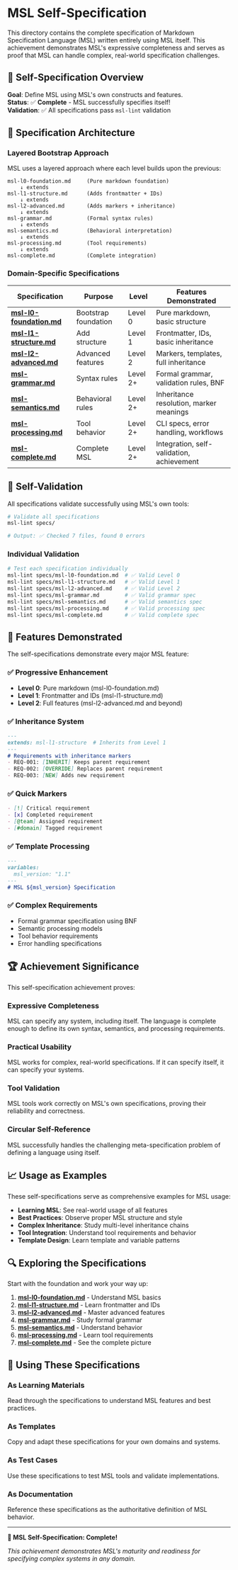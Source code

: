 # MSL Self-Specification

This directory contains the complete specification of Markdown Specification Language (MSL) written entirely using MSL itself. This achievement demonstrates MSL's expressive completeness and serves as proof that MSL can handle complex, real-world specification challenges.

## 🎯 Self-Specification Overview

**Goal**: Define MSL using MSL's own constructs and features.  
**Status**: ✅ **Complete** - MSL successfully specifies itself!  
**Validation**: ✅ All specifications pass `msl-lint` validation

## 📁 Specification Architecture

### Layered Bootstrap Approach

MSL uses a layered approach where each level builds upon the previous:

```
msl-l0-foundation.md     (Pure markdown foundation)
    ↓ extends
msl-l1-structure.md      (Adds frontmatter + IDs)
    ↓ extends
msl-l2-advanced.md       (Adds markers + inheritance)
    ↓ extends
msl-grammar.md           (Formal syntax rules)
    ↓ extends
msl-semantics.md         (Behavioral interpretation)
    ↓ extends
msl-processing.md        (Tool requirements)
    ↓ extends
msl-complete.md          (Complete integration)
```

### Domain-Specific Specifications

| Specification | Purpose | Level | Features Demonstrated |
|---------------|---------|-------|---------------------|
| **[msl-l0-foundation.md](msl-l0-foundation.md)** | Bootstrap foundation | Level 0 | Pure markdown, basic structure |
| **[msl-l1-structure.md](msl-l1-structure.md)** | Add structure | Level 1 | Frontmatter, IDs, basic inheritance |
| **[msl-l2-advanced.md](msl-l2-advanced.md)** | Advanced features | Level 2 | Markers, templates, full inheritance |
| **[msl-grammar.md](msl-grammar.md)** | Syntax rules | Level 2+ | Formal grammar, validation rules, BNF |
| **[msl-semantics.md](msl-semantics.md)** | Behavioral rules | Level 2+ | Inheritance resolution, marker meanings |
| **[msl-processing.md](msl-processing.md)** | Tool behavior | Level 2+ | CLI specs, error handling, workflows |
| **[msl-complete.md](msl-complete.md)** | Complete MSL | Level 2+ | Integration, self-validation, achievement |

## 🔄 Self-Validation

All specifications validate successfully using MSL's own tools:

```bash
# Validate all specifications
msl-lint specs/

# Output: ✅ Checked 7 files, found 0 errors
```

### Individual Validation

```bash
# Test each specification individually
msl-lint specs/msl-l0-foundation.md  # ✅ Valid Level 0
msl-lint specs/msl-l1-structure.md   # ✅ Valid Level 1
msl-lint specs/msl-l2-advanced.md    # ✅ Valid Level 2
msl-lint specs/msl-grammar.md        # ✅ Valid grammar spec
msl-lint specs/msl-semantics.md      # ✅ Valid semantics spec
msl-lint specs/msl-processing.md     # ✅ Valid processing spec
msl-lint specs/msl-complete.md       # ✅ Valid complete spec
```

## 🎨 Features Demonstrated

The self-specifications demonstrate every major MSL feature:

### ✅ Progressive Enhancement
- **Level 0**: Pure markdown (msl-l0-foundation.md)
- **Level 1**: Frontmatter and IDs (msl-l1-structure.md) 
- **Level 2**: Full features (msl-l2-advanced.md and beyond)

### ✅ Inheritance System
```markdown
---
extends: msl-l1-structure  # Inherits from Level 1
---
# Requirements with inheritance markers
- REQ-001: [INHERIT] Keeps parent requirement
- REQ-002: [OVERRIDE] Replaces parent requirement  
- REQ-003: [NEW] Adds new requirement
```

### ✅ Quick Markers
```markdown  
- [!] Critical requirement
- [x] Completed requirement
- [@team] Assigned requirement
- [#domain] Tagged requirement
```

### ✅ Template Processing  
```markdown
---
variables:
  msl_version: "1.1"
---
# MSL ${msl_version} Specification
```

### ✅ Complex Requirements
- Formal grammar specification using BNF
- Semantic processing models
- Tool behavior requirements
- Error handling specifications

## 🏆 Achievement Significance

This self-specification achievement proves:

### Expressive Completeness
MSL can specify any system, including itself. The language is complete enough to define its own syntax, semantics, and processing requirements.

### Practical Usability  
MSL works for complex, real-world specifications. If it can specify itself, it can specify your systems.

### Tool Validation
MSL tools work correctly on MSL's own specifications, proving their reliability and correctness.

### Circular Self-Reference
MSL successfully handles the challenging meta-specification problem of defining a language using itself.

## 📈 Usage as Examples

These self-specifications serve as comprehensive examples for MSL usage:

- **Learning MSL**: See real-world usage of all features
- **Best Practices**: Observe proper MSL structure and style
- **Complex Inheritance**: Study multi-level inheritance chains
- **Tool Integration**: Understand tool requirements and behavior
- **Template Design**: Learn template and variable patterns

## 🔍 Exploring the Specifications

Start with the foundation and work your way up:

1. **[msl-l0-foundation.md](msl-l0-foundation.md)** - Understand MSL basics
2. **[msl-l1-structure.md](msl-l1-structure.md)** - Learn frontmatter and IDs
3. **[msl-l2-advanced.md](msl-l2-advanced.md)** - Master advanced features
4. **[msl-grammar.md](msl-grammar.md)** - Study formal grammar
5. **[msl-semantics.md](msl-semantics.md)** - Understand behavior
6. **[msl-processing.md](msl-processing.md)** - Learn tool requirements
7. **[msl-complete.md](msl-complete.md)** - See the complete picture

## 🚀 Using These Specifications

### As Learning Materials
Read through the specifications to understand MSL features and best practices.

### As Templates
Copy and adapt these specifications for your own domains and systems.

### As Test Cases  
Use these specifications to test MSL tools and validate implementations.

### As Documentation
Reference these specifications as the authoritative definition of MSL behavior.

---

**🎉 MSL Self-Specification: Complete!**

*This achievement demonstrates MSL's maturity and readiness for specifying complex systems in any domain.*